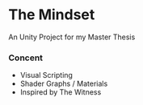 # The Mindset
An Unity Project for my Master Thesis

### Concent
- Visual Scripting
- Shader Graphs / Materials
- Inspired by The Witness